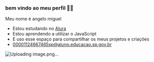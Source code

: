 ### bem vindo ao meu perfil 🤑💸

Meu nome é angelo miguel
- Estou estudando no [Alura](https://www.alura.com.br)
- Estou aprendendo a utilizar o JavaScript
- E uso esse espaço para compartilhar os meus projetos e criações
- 00001124667465sp@aluno.educacao.sp.gov.br


![Uploading image.png…]()



